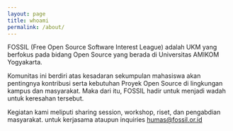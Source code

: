 ```yaml
---
layout: page
title: whoami
permalink: /about/
---
```


FOSSIL (Free Open Source Software Interest League) adalah UKM yang berfokus pada bidang Open Source yang berada di Universitas AMIKOM Yogyakarta. 

Komunitas ini berdiri atas kesadaran sekumpulan mahasiswa akan pentingnya kontribusi serta kebutuhan Proyek 
Open Source di lingkungan kampus dan masyarakat. Maka dari itu, FOSSIL hadir untuk menjadi wadah untuk keresahan tersebut.

Kegiatan kami meliputi sharing session, workshop, riset, dan pengabdian masyarakat. 
untuk kerjasama ataupun inquiries [humas@fossil.or.id][email]

[github]: https://github.com/fossildev
[email]: mailto:humas@fossil.or.id